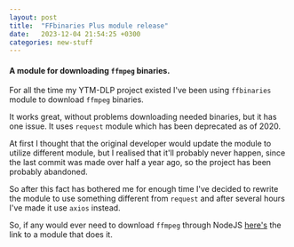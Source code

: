 ```yaml
---
layout: post
title:  "FFbinaries Plus module release"
date:   2023-12-04 21:54:25 +0300
categories: new-stuff
---
```


#### A module for downloading `ffmpeg` binaries.
<!--more-->
For all the time my YTM-DLP project existed I've been using `ffbinaries` module to download `ffmpeg` binaries.

It works great, without problems downloading needed binaries, but it has one issue. It uses `request` module
which has been deprecated as of 2020.

At first I thought that the original developer would update
the module to utilize different module, but I realised that it'll probably never happen, since the last commit
was made over half a year ago, so the project has been probably abandoned.

So after this fact has bothered me for enough time I've decided to rewrite the module to use something different
from `request` and after several hours I've made it use `axios` instead.

So, if any would ever need to download `ffmpeg` through NodeJS [here's](https://www.npmjs.com/package/ffbinaries-plus) the link to a module that does it.